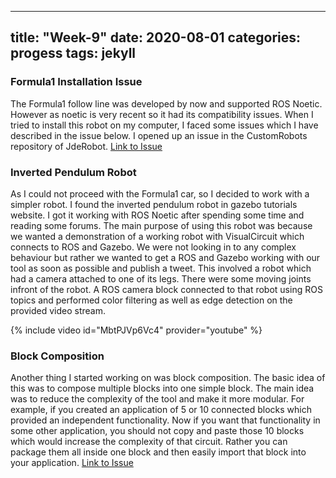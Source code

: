 
---
title:  "Week-9"
date:   2020-08-01
categories: progess
tags: jekyll
---


### Formula1 Installation Issue

The Formula1 follow line was developed by now and supported ROS Noetic. However as noetic is very recent so it had its compatibility issues. When I tried to install this robot on my computer, I faced some issues which I have described in the issue below. I opened up an issue in the CustomRobots repository of JdeRobot. [Link to Issue](https://github.com/JdeRobot/CustomRobots/issues/15)

### Inverted Pendulum Robot

As I could not proceed with the Formula1 car, so I decided to work with a simpler robot. I found the inverted pendulum robot in gazebo tutorials website. I got it working with ROS Noetic after spending some time and reading some forums. The main purpose of using this robot was because we wanted a demonstration of a working robot with VisualCircuit which connects to ROS and Gazebo. We were not looking in to any complex behaviour but rather we wanted to get a ROS and Gazebo working with our tool as soon as possible and publish a tweet. This involved a robot which had a camera attached to one of its legs. There were some moving joints infront of the robot. A ROS camera block connected to that robot using ROS topics and performed color filtering as well as edge detection on the provided video stream.

{% include video id="MbtPJVp6Vc4" provider="youtube" %}

### Block Composition

Another thing I started working on was block composition. The basic idea of this was to compose multiple blocks into one simple block. The main idea was to reduce the complexity of the tool and make it more modular. For example, if you created an application of 5 or 10 connected blocks which provided an independent functionality. Now if you want that functionality in some other application, you should not copy and paste those 10 blocks which would increase the complexity of that circuit. Rather you can package them all inside one block and then easily import that block into your application.
[Link to Issue](https://github.com/JdeRobot/VisualCircuit/issues/45)



